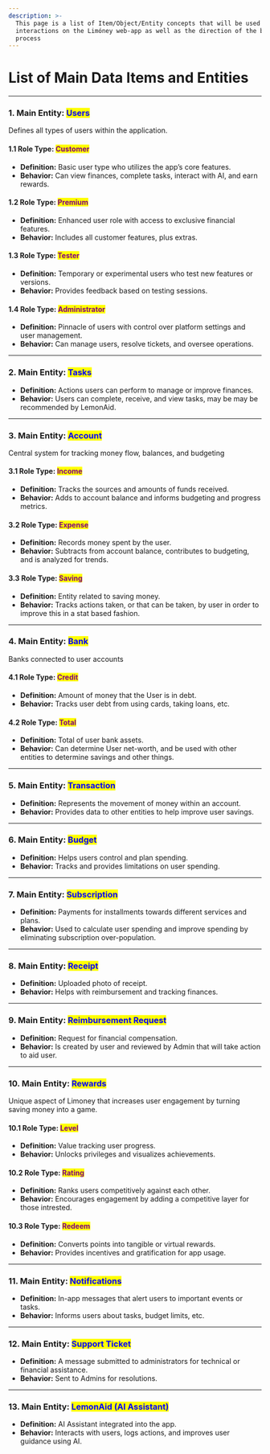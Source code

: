 ```yaml
---
description: >-
  This page is a list of Item/Object/Entity concepts that will be used to define
  interactions on the Limóney web-app as well as the direction of the budgeting
  process
---
```


# List of Main Data Items and Entities

---

### 1. **Main Entity:** <mark style="color:blue;">Users</mark>
Defines all types of users within the application.

#### 1.1 Role Type: <mark style="color:purple;">Customer</mark>
- **Definition:** Basic user type who utilizes the app’s core features.
- **Behavior:** Can view finances, complete tasks, interact with AI, and earn rewards.

#### 1.2 Role Type: <mark style="color:purple;">Premium</mark>
- **Definition:** Enhanced user role with access to exclusive financial features.
- **Behavior:** Includes all customer features, plus extras.

#### 1.3 Role Type: <mark style="color:purple;">Tester</mark>
- **Definition:** Temporary or experimental users who test new features or versions.
- **Behavior:** Provides feedback based on testing sessions.

#### 1.4 Role Type: <mark style="color:purple;">Administrator</mark>
- **Definition:** Pinnacle of users with control over platform settings and user management.
- **Behavior:** Can manage users, resolve tickets, and oversee operations.

---

### 2. **Main Entity:** <mark style="color:blue;">Tasks</mark>

- **Definition:** Actions users can perform to manage or improve finances.
- **Behavior:** Users can complete, receive, and view tasks, may be may be recommended by LemonAid.

---

### 3. **Main Entity:** <mark style="color:blue;">Account</mark>
Central system for tracking money flow, balances, and budgeting

#### 3.1 Role Type: <mark style="color:purple;">Income</mark>
- **Definition:** Tracks the sources and amounts of funds received.
- **Behavior:** Adds to account balance and informs budgeting and progress metrics.

#### 3.2 Role Type: <mark style="color:purple;">Expense</mark>
- **Definition:** Records money spent by the user.
- **Behavior:** Subtracts from account balance, contributes to budgeting, and is analyzed for trends.

#### 3.3 Role Type: <mark style="color:purple;">Saving</mark>
- **Definition:** Entity related to saving money.
- **Behavior:** Tracks actions taken, or that can be taken, by user in order to improve this in a stat based fashion.

---

### 4. **Main Entity:** <mark style="color:blue;">Bank</mark>
Banks connected to user accounts

#### 4.1 Role Type: <mark style="color:purple;">Credit</mark>
- **Definition:** Amount of money that the User is in debt.
- **Behavior:** Tracks user debt from using cards, taking loans, etc.

#### 4.2 Role Type: <mark style="color:purple;">Total</mark>
- **Definition:** Total of user bank assets.
- **Behavior:** Can determine User net-worth, and be used with other entities to determine savings and other things.

---

### 5. **Main Entity:** <mark style="color:blue;">Transaction</mark>

- **Definition:** Represents the movement of money within an account.
- **Behavior:** Provides data to other entities to help improve user savings.

---

### 6. **Main Entity:** <mark style="color:blue;">Budget</mark>

- **Definition:** Helps users control and plan spending.
- **Behavior:** Tracks and provides limitations on user spending.

---

### 7. **Main Entity:** <mark style="color:blue;">Subscription</mark>

- **Definition:** Payments for installments towards different services and plans.
- **Behavior:** Used to calculate user spending and improve spending by eliminating subscription over-population.

---

### 8. **Main Entity:** <mark style="color:blue;">Receipt</mark>

- **Definition:** Uploaded photo of receipt.
- **Behavior:** Helps with reimbursement and tracking finances.

---

### 9. **Main Entity:** <mark style="color:blue;">Reimbursement Request</mark>

- **Definition:** Request for financial compensation.
- **Behavior:** Is created by user and reviewed by Admin that will take action to aid user.

---

### 10. **Main Entity:** <mark style="color:blue;">Rewards</mark>
Unique aspect of Limoney that increases user engagement by turning saving money into a game.

#### 10.1 Role Type: <mark style="color:purple;">Level</mark>
- **Definition:** Value tracking user progress.
- **Behavior:** Unlocks privileges and visualizes achievements.

#### 10.2 Role Type: <mark style="color:purple;">Rating</mark>
- **Definition:** Ranks users competitively against each other.
- **Behavior:** Encourages engagement by adding a competitive layer for those intrested.

#### 10.3 Role Type: <mark style="color:purple;">Redeem</mark>
- **Definition:** Converts points into tangible or virtual rewards.
- **Behavior:** Provides incentives and gratification for app usage.

---

### 11. **Main Entity:** <mark style="color:blue;">Notifications</mark>

- **Definition:** In-app messages that alert users to important events or tasks.
- **Behavior:** Informs users about tasks, budget limits, etc.

---

### 12. **Main Entity:** <mark style="color:blue;">Support Ticket</mark>

- **Definition:** A message submitted to administrators for technical or financial assistance.
- **Behavior:** Sent to Admins for resolutions.

---

### 13. **Main Entity:** <mark style="color:blue;">LemonAid (AI Assistant)</mark>

- **Definition:** AI Assistant integrated into the app.
- **Behavior:** Interacts with users, logs actions, and improves user guidance using AI.